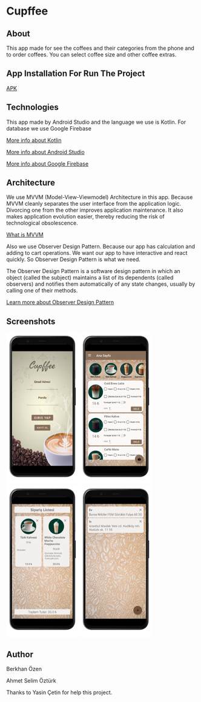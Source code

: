 # Cupffee

## About

This app made for see the coffees and their categories from the phone and to order coffees.
You can select coffee size and other coffee extras.

## App Installation For Run The Project

<a href="https://drive.google.com/file/d/1wmmZ91s6t94WYZFBOGtKo9lNc3lnpwm-/view?usp=sharing"> APK </a>

## Technologies

This app made by Android Studio and the language we use is Kotlin. For database we use Google Firebase

<a href="https://kotlinlang.org/"> More info about Kotlin </a>

<a href="https://developer.android.com/studio"> More info about Android Studio </a>

<a href="https://firebase.google.com/"> More info about Google Firebase </a>

## Architecture

We use MVVM (Model-View-Viewmodel) Architecture in this app. Because MVVM cleanly separates the user interface from the application logic. Divorcing one from the other improves application maintenance. It also makes application evolution easier, thereby reducing the risk of technological obsolescence.

<a href="https://en.wikipedia.org/wiki/Model%E2%80%93view%E2%80%93viewmodel"> What is MVVM </a>

Also we use Observer Design Pattern. Because our app has calculation and adding to cart operations. We want our app to have interactive and react quickly. So Observer Design Pattern is what we need.

The Observer Design Pattern is a software design pattern in which an object (called the subject) maintains a list of its dependents (called observers) and notifies them automatically of any state changes, usually by calling one of their methods.

<a href="https://en.wikipedia.org/wiki/Observer_pattern"> Learn more about Observer Design Pattern </a>

## Screenshots

<img src="img/login.png" width="190" height="400">   <img src="img/menu.png" width="190" height="400">   <img src="img/cart.png" width="190" height="400">   <img src="img/address.png" width="190" height="400">

## Author

Berkhan Özen

Ahmet Selim Öztürk

Thanks to Yasin Çetin for help this project.

